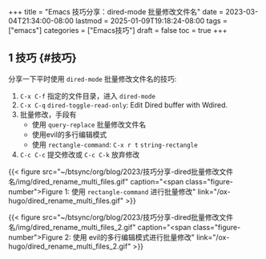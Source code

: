 +++
title = "Emacs 技巧分享：dired-mode 批量修改文件名"
date = 2023-03-04T21:34:00-08:00
lastmod = 2025-01-09T19:18:24-08:00
tags = ["emacs"]
categories = ["Emacs技巧"]
draft = false
toc = true
+++

## <span class="section-num">1</span> 技巧 {#技巧}

分享一下平时使用 `dired-mode` 批量修改文件名的技巧:

1.  `C-x C-f` 指定的文件目录，进入 `dired-mode`
2.  `C-x C-q` `dired-toggle-read-only`: Edit Dired buffer with Wdired.
3.  批量修改，手段有
    -   使用 `query-replace` 批量修改文件名
    -   使用evil的多行编辑模式
    -   使用 `rectangle-command`: `C-x r t` `string-rectangle`
4.  `C-c C-c` 提交修改或 `C-c C-k` 放弃修改

{{< figure src="~/btsync/org/blog/2023/技巧分享-dired批量修改文件名/img/dired_rename_multi_files.gif" caption="<span class=\"figure-number\">Figure 1: </span>使用 `rectangle-command` 进行批量修改" link="/ox-hugo/dired_rename_multi_files.gif" >}}

{{< figure src="~/btsync/org/blog/2023/技巧分享-dired批量修改文件名/img/dired_rename_multi_files_2.gif" caption="<span class=\"figure-number\">Figure 2: </span>使用 evil的多行编辑模式进行批量修改" link="/ox-hugo/dired_rename_multi_files_2.gif" >}}
